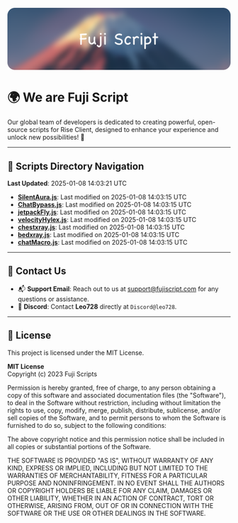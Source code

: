![Banner](.github/b.webp)

# 🌍 **We are Fuji Script**

Our global team of developers is dedicated to creating powerful, open-source scripts for Rise Client, designed to enhance your experience and unlock new possibilities! 🌟

---
<!-- SCRIPTS_NAVIGATION_START -->
## 📂 **Scripts Directory Navigation**

**Last Updated**: 2025-01-08 14:03:21 UTC

- **[SilentAura.js](scripts/SilentAura.js)**: Last modified on 2025-01-08 14:03:15 UTC
- **[ChatBypass.js](scripts/ChatBypass.js)**: Last modified on 2025-01-08 14:03:15 UTC
- **[jetpackFly.js](scripts/jetpackFly.js)**: Last modified on 2025-01-08 14:03:15 UTC
- **[velocityHylex.js](scripts/velocityHylex.js)**: Last modified on 2025-01-08 14:03:15 UTC
- **[chestxray.js](scripts/chestxray.js)**: Last modified on 2025-01-08 14:03:15 UTC
- **[bedxray.js](scripts/bedxray.js)**: Last modified on 2025-01-08 14:03:15 UTC
- **[chatMacro.js](scripts/chatMacro.js)**: Last modified on 2025-01-08 14:03:15 UTC

<!-- SCRIPTS_NAVIGATION_END -->

---

## 💬 **Contact Us**  
- 📬 **Support Email**: Reach out to us at [support@fujiscript.com](mailto:support@fujiscript.com) for any questions or assistance.  
- 💬 **Discord**: Contact **Leo728** directly at `Discord@leo728`.

---

## 📜 **License**

This project is licensed under the MIT License.  

**MIT License**  
Copyright (c) 2023 Fuji Scripts  

Permission is hereby granted, free of charge, to any person obtaining a copy of this software and associated documentation files (the "Software"), to deal in the Software without restriction, including without limitation the rights to use, copy, modify, merge, publish, distribute, sublicense, and/or sell copies of the Software, and to permit persons to whom the Software is furnished to do so, subject to the following conditions:  

The above copyright notice and this permission notice shall be included in all copies or substantial portions of the Software.  

THE SOFTWARE IS PROVIDED "AS IS", WITHOUT WARRANTY OF ANY KIND, EXPRESS OR IMPLIED, INCLUDING BUT NOT LIMITED TO THE WARRANTIES OF MERCHANTABILITY, FITNESS FOR A PARTICULAR PURPOSE AND NONINFRINGEMENT. IN NO EVENT SHALL THE AUTHORS OR COPYRIGHT HOLDERS BE LIABLE FOR ANY CLAIM, DAMAGES OR OTHER LIABILITY, WHETHER IN AN ACTION OF CONTRACT, TORT OR OTHERWISE, ARISING FROM, OUT OF OR IN CONNECTION WITH THE SOFTWARE OR THE USE OR OTHER DEALINGS IN THE SOFTWARE.  
